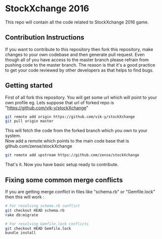 # StockXchange 2016 

This repo will contain all the code related to StockXchange 2016 game. 

## Contribution Instructions

If you want to contribute to this repository then fork this repository, make changes to your own codebase 
and then generate pull request. Even though all of you have access to the master branch please refrain from pushing 
code to the master branch. The reason is that it's a good practice to get your code reviewed by other developers as
that helps to find bugs. 

## Getting started

First of all fork this repository. You will get some url which will point to your own profile eg. Lets suppose that url of forked repo is 
"https://github.com/vik-y/stockXchange"

```sh
git remote add origin https://github.com/vik-y/stockXchange
git pull origin master
```
This will fetch the code from the forked branch which you own to your system. <br>
Now add a remote which points to the main code base that is github.com/zense/stockXchange

```sh
git remote add upstream https://github.com/zense/stockXchange
```
That's it. Now you have basic setup ready to contribute. 

## Fixing some common merge conflicts

If you are getting merge conflict in files like "schema.rb" or "Gemfile.lock" then this will work : 
```sh
# For resolving schema.rb conflict
git checkout HEAD schema.rb
rake db:migrate

# For resolving Gemfile.lock conflicts
git checkout HEAD Gemfile.lock
bundle install 
```

